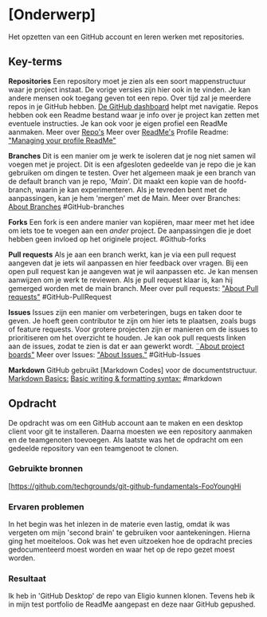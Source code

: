 # [Onderwerp]
Het opzetten van een GitHub account en leren werken met repositories.

## Key-terms
**Repositories** 
Een repository moet je zien als een soort mappenstructuur waar je project instaat. De vorige versies zijn hier ook in te vinden.
Je kan andere mensen ook toegang geven tot een repo.
Over tijd zal je meerdere repos in je GitHub hebben. [De GitHub dashboard](https://docs.github.com/en/account-and-profile/setting-up-and-managing-your-personal-account-on-github/managing-personal-account-settings/about-your-personal-dashboard) helpt met navigatie.
Repos hebben ook een Readme bestand waar je info over je project kan zetten met eventuele instructies. Je kan ook voor je eigen profiel een ReadMe aanmaken.
Meer over [Repo's](https://docs.github.com/en/repositories/creating-and-managing-repositories/about-repositories)
Meer over [ReadMe's](https://docs.github.com/en/repositories/managing-your-repositorys-settings-and-features/customizing-your-repository/about-readmes)
Profile Readme: ["Managing your profile ReadMe"](https://docs.github.com/en/account-and-profile/setting-up-and-managing-your-github-profile/customizing-your-profile/managing-your-profile-readme)

**Branches**
Dit is een manier om je werk te isoleren dat je nog niet samen wil voegen met je project.
Dit is een afgesloten gedeelde van je repo die je kan gebruiken om dingen te testen.
Over het algemeen maak je een branch van de default branch van je repo, '*Main*'.
Dit maakt een kopie van de hoofd-branch, waarin je kan experimenteren. Als je tevreden bent met de aanpassingen, kan je hem 'mergen' met de Main.
Meer over Branches: [About Branches](https://docs.github.com/en/pull-requests/collaborating-with-pull-requests/proposing-changes-to-your-work-with-pull-requests/about-branches)
#GitHub-branches

**Forks**
Een fork is een andere manier van kopiëren, maar meer met het idee om iets toe te voegen aan een *ander* project. De aanpassingen die je doet hebben geen invloed op het originele project.
#Github-forks

**Pull requests**
Als je aan een branch werkt, kan je via een pull request aangeven dat je iets wil aanpassen en hier feedback over vragen. Bij een open pull request kan je aangeven wat je wil aanpassen etc. Je kan mensen aanwijzen om je werk te reviewen. Als je pull request klaar is, kan hij gemerged worden met de main branch.
Meer over pull requests: ["About Pull requests"](https://docs.github.com/en/pull-requests/collaborating-with-pull-requests/proposing-changes-to-your-work-with-pull-requests/about-pull-requests)
#GitHub-PullRequest

**Issues**
Issues zijn een manier om verbeteringen, bugs en taken door te geven.
Je hoeft geen contributor te zijn om hier iets te plaatsen, zoals bugs of feature requests.
Voor grotere projecten zijn er manieren om de issues to prioritiseren om het overzicht te houden. Je kan ook pull requests linken aan de issues, zodat te zien is dat er aan gewerkt wordt. [¨About project boards"](https://docs.github.com/en/issues/organizing-your-work-with-project-boards/managing-project-boards/about-project-boards)
Meer over Issues: ["About Issues."](https://docs.github.com/en/issues/tracking-your-work-with-issues/about-issues)
#GitHub-Issues

**Markdown**
GitHub gebruikt [Markdown Codes] voor de documentstructuur.
[Markdown Basics:](https://docs.github.com/en/get-started/writing-on-github/getting-started-with-writing-and-formatting-on-github/basic-writing-and-formatting-syntax)
[Basic writing & formatting syntax:](https://docs.github.com/en/get-started/writing-on-github/getting-started-with-writing-and-formatting-on-github/basic-writing-and-formatting-syntax)
#markdown


## Opdracht
De opdracht was om een GitHub account aan te maken en een desktop client voor git te installeren. Daarna moesten we een repository aanmaken en de teamgenoten toevoegen. Als laatste was het de opdracht om een gedeelde repository van een teamgenoot te clonen.

### Gebruikte bronnen
[https://github.com/techgrounds/git-github-fundamentals-FooYoungHi

### Ervaren problemen
In het begin was het inlezen in de materie even lastig, omdat ik was vergeten om mijn 'second brain' te gebruiken voor aantekeningen. Hierna ging het moeiteloos.
Ook was het even uitzoeken hoe de opdracht precies gedocumenteerd moest worden en waar het op de repo gezet moest worden.

### Resultaat
Ik heb in 'GitHub Desktop' de repo van Eligio kunnen klonen. Tevens heb ik in mijn test portfolio de ReadMe aangepast en deze naar GitHub gepushed.

